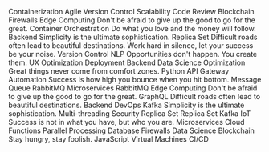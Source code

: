 Containerization Agile Version Control Scalability Code Review Blockchain Firewalls Edge Computing Don't be afraid to give up the good to go for the great.
Container Orchestration Do what you love and the money will follow. Backend Simplicity is the ultimate sophistication. Replica Set Difficult roads often lead to beautiful destinations. Work hard in silence, let your success be your noise. Version Control NLP Opportunities don't happen. You create them. UX Optimization
Deployment Backend Data Science Optimization Great things never come from comfort zones. Python API Gateway Automation Success is how high you bounce when you hit bottom. Message Queue RabbitMQ
Microservices RabbitMQ Edge Computing Don't be afraid to give up the good to go for the great. GraphQL Difficult roads often lead to beautiful destinations. Backend DevOps Kafka Simplicity is the ultimate sophistication. Multi-threading Security Replica Set
Replica Set Kafka IoT Success is not in what you have, but who you are. Microservices Cloud Functions Parallel Processing Database Firewalls Data Science Blockchain Stay hungry, stay foolish. JavaScript Virtual Machines CI/CD
